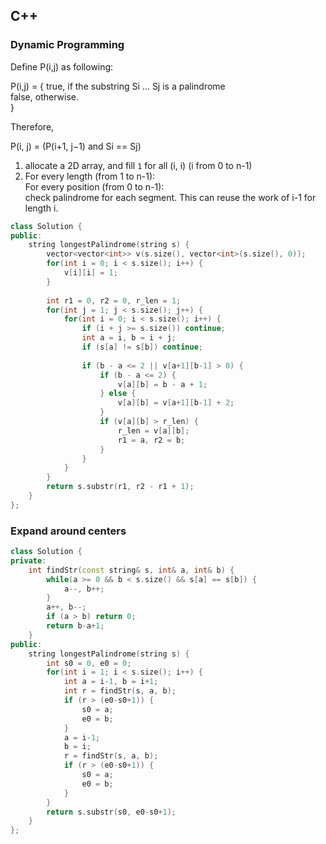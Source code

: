 ## C++

### Dynamic Programming
Define P(i,j) as following:

P(i,j) = { true,  if the substring Si … Sj is a palindrome <br>
           false, otherwise. <br>
}

Therefore,

P(i, j) = (P(i+1, j−1) and Si == Sj)

1. allocate a 2D array, and fill `1` for all (i, i) (i from 0 to n-1)
2. For every length (from 1 to n-1): <br>
     For every position (from 0 to n-1): <br>
        check palindrome for each segment. This can reuse the work of i-1 for length i. <br>

```C++
class Solution {
public:
    string longestPalindrome(string s) {
        vector<vector<int>> v(s.size(), vector<int>(s.size(), 0));
        for(int i = 0; i < s.size(); i++) {
            v[i][i] = 1;
        }
        
        int r1 = 0, r2 = 0, r_len = 1;
        for(int j = 1; j < s.size(); j++) {
            for(int i = 0; i < s.size(); i++) {            
                if (i + j >= s.size()) continue;
                int a = i, b = i + j;
                if (s[a] != s[b]) continue;
                
                if (b - a <= 2 || v[a+1][b-1] > 0) {
                    if (b - a <= 2) {
                        v[a][b] = b - a + 1;
                    } else {
                        v[a][b] = v[a+1][b-1] + 2;
                    }
                    if (v[a][b] > r_len) {
                        r_len = v[a][b];
                        r1 = a, r2 = b;
                    }
                }
            }
        }
        return s.substr(r1, r2 - r1 + 1);
    }
};
```

### Expand around centers
```C++
class Solution {
private:
    int findStr(const string& s, int& a, int& b) {
        while(a >= 0 && b < s.size() && s[a] == s[b]) {
            a--, b++;
        }
        a++, b--;
        if (a > b) return 0;
        return b-a+1;
    }
public:
    string longestPalindrome(string s) {
        int s0 = 0, e0 = 0;
        for(int i = 1; i < s.size(); i++) {
            int a = i-1, b = i+1;
            int r = findStr(s, a, b);
            if (r > (e0-s0+1)) {
                s0 = a;
                e0 = b;
            }
            a = i-1;
            b = i;
            r = findStr(s, a, b);
            if (r > (e0-s0+1)) {
                s0 = a;
                e0 = b;
            }
        }
        return s.substr(s0, e0-s0+1);
    }
};
```
